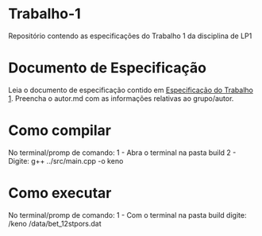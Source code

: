# Trabalho-1
Repositório contendo as especificações do Trabalho 1 da disciplina de LP1

# Documento de Especificação

Leia o documento de especificação contido em [Especificação do Trabalho 1](https://docs.google.com/document/d/1nwQxiP9YQzU3O-H4YQMqWRtylqO1AOke8y1rQF7cPEc/edit?usp=sharing). Preencha o autor.md com as informações relativas ao grupo/autor.

# Como compilar

No terminal/promp de comando:
1 - Abra o terminal na pasta build
2 - Digite: 
g++ ../src/main.cpp -o keno

# Como executar

No terminal/promp de comando:
1 - Com o terminal na pasta build digite: 
/keno /data/bet_12stpors.dat